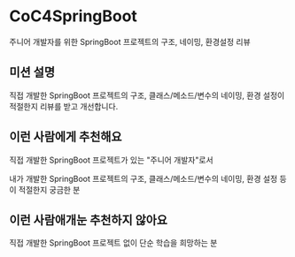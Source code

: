 # CoC4SpringBoot
주니어 개발자를 위한 SpringBoot 프로젝트의 구조, 네이밍, 환경설정 리뷰



## 미션 설명

직접 개발한 SpringBoot 프로젝트의 구조, 클래스/메소드/변수의 네이밍, 환경 설정이 적절한지 리뷰를 받고 개선합니다.



## 이런 사람에게 추천해요

직접 개발한 SpringBoot 프로젝트가 있는 "주니어 개발자"로서

내가 개발한 SpringBoot 프로젝트의 구조, 클래스/메소드/변수의 네이밍, 환경 설정 등이 적절한지 궁금한 분 



## 이런 사람애개눈 추천하지 않아요

직접 개발한 SpringBoot 프로젝트 없이 단순 학습을 희망하는 분
